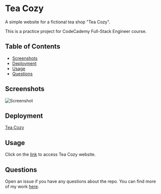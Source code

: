 # Tea Cozy 

A simple website for a fictional tea shop "Tea Cozy".

This is a practice project for CodeCademy Full-Stack Engineer course.

## Table of Contents

- [Screenshots](#screenshots)
- [Deployment](#deployment)
- [Usage](#usage)
- [Questions](#questions)

## Screenshots

![Screenshot](./assets/images/tea-cozy-screenshot.png)

## Deployment

[Tea Cozy](https://zolotavina.github.io/tea-cozy/)

## Usage

Click on the [link](https://zolotavina.github.io/tea-cozy/) to access Tea Cozy website.

## Questions

Open an issue if you have any questions about the repo. You can find more of my work [here](https://github.com/zolotavina).
